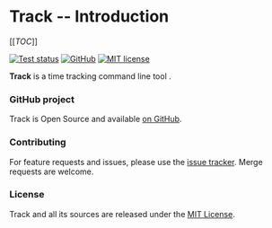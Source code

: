 # Track -- Introduction

[[_TOC_]]

[![Test status](https://github.com/mlange-42/track/actions/workflows/tests.yml/badge.svg)](https://github.com/mlange-42/track/actions/workflows/tests.yml)
[![GitHub](https://img.shields.io/badge/github-repo-blue?logo=github)](https://github.com/mlange-42/track)
[![MIT license](https://img.shields.io/github/license/mlange-42/track)](https://github.com/mlange-42/track/blob/main/LICENSE)

**Track** is a time tracking command line tool .

### GitHub project

Track is Open Source and available [on GitHub](https://github.com/mlange-42/track).

### Contributing

For feature requests and issues, please use the [issue tracker](https://github.com/mlange-42/track/issues). Merge requests are welcome.

### License

Track and all its sources are released under the [MIT License](https://github.com/mlange-42/track/blob/main/LICENSE).
